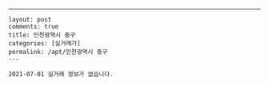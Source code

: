 ---
    layout: post
    comments: true
    title: 인천광역시 중구
    categories: [실거래가]
    permalink: /apt/인천광역시 중구
    ---

    2021-07-01 실거래 정보가 없습니다.

    